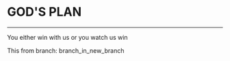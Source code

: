 # GOD'S PLAN

***

You either win with us or you watch us win

This from branch: branch_in_new_branch
